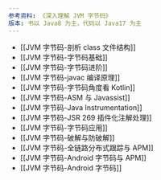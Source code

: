 ```yaml
---
参考资料: 《深入理解 JVM 字节码》
版本: 书以 Java8 为主，代码以 Java17 为主
---
```

- [[JVM 字节码-剖析 class 文件结构]]
- [[JVM 字节码-字节码基础]]
- [[JVM 字节码-字节码进阶]]
- [[JVM 字节码-javac 编译原理]]
- [[JVM 字节码-字节码角度看 Kotlin]]
- [[JVM 字节码-ASM 与 Javassist]]
- [[JVM 字节码-Java Instrumentation]]
- [[JVM 字节码-JSR 269 插件化注解处理]]
- [[JVM 字节码-字节码应用]]
- [[JVM 字节码-破解与防破解]]
- [[JVM 字节码-全链路分布式跟踪与 APM]]
- [[JVM 字节码-Android 字节码与 APM]]
- [[JVM 字节码-Android 字节码]]
